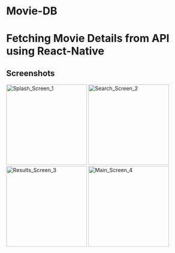 # Movie-DB
# Fetching Movie Details from API using React-Native

## Screenshots

<img
		width="215"
		alt="Splash_Screen_1"
		src="https://user-images.githubusercontent.com/57555870/83033134-59a67680-a054-11ea-8a75-50a5f1635b3e.png">
<img
		width="215"
		alt="Search_Screen_2"
		src="https://user-images.githubusercontent.com/57555870/83033185-6b881980-a054-11ea-9933-99d50244a46b.png">
<img
		width="215"
		alt="Results_Screen_3"
		src="https://user-images.githubusercontent.com/57555870/83033198-6e830a00-a054-11ea-9a0c-b3221d4ff7a6.png">
<img
		width="215"
		alt="Main_Screen_4"
		src="https://user-images.githubusercontent.com/57555870/83033211-70e56400-a054-11ea-983d-dd3de2aabee6.png">
